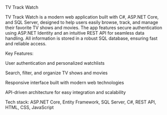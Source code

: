 TV Track Watch

TV Track Watch is a modern web application built with C#, ASP.NET Core, and SQL Server, designed to help users easily browse, track, and manage their favorite TV shows and movies. The app features secure authentication using ASP.NET Identity and an intuitive REST API for seamless data handling. All information is stored in a robust SQL database, ensuring fast and reliable access.

Key Features:

User authentication and personalized watchlists

Search, filter, and organize TV shows and movies

Responsive interface built with modern web technologies

API-driven architecture for easy integration and scalability

Tech stack:
ASP.NET Core, Entity Framework, SQL Server, C#, REST API, HTML, CSS, JavaScript
